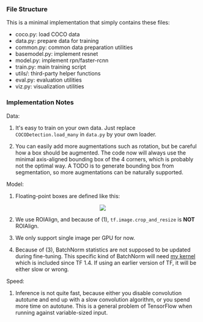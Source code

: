 
### File Structure
This is a minimal implementation that simply contains these files:
+ coco.py: load COCO data
+ data.py: prepare data for training
+ common.py: common data preparation utilities
+ basemodel.py: implement resnet
+ model.py: implement rpn/faster-rcnn
+ train.py: main training script
+ utils/: third-party helper functions
+ eval.py: evaluation utilities
+ viz.py: visualization utilities

### Implementation Notes

Data:

1. It's easy to train on your own data. Just replace `COCODetection.load_many` in `data.py` by your own loader.

2. You can easily add more augmentations such as rotation, but be careful how a box should be
	 augmented. The code now will always use the minimal axis-aligned bounding box of the 4 corners,
	 which is probably not the optimal way.
	 A TODO is to generate bounding box from segmentation, so more augmentations can be naturally supported.

Model:

1. Floating-point boxes are defined like this:

<p align="center"> <img src="https://user-images.githubusercontent.com/1381301/31527740-2f1b38ce-af84-11e7-8de1-628e90089826.png"> </p>

2. We use ROIAlign, and because of (1), `tf.image.crop_and_resize` is __NOT__ ROIAlign.

3. We only support single image per GPU for now.

4. Because of (3), BatchNorm statistics are not supposed to be updated during fine-tuning.
	 This specific kind of BatchNorm will need [my kernel](https://github.com/tensorflow/tensorflow/pull/12580)
	 which is included since TF 1.4. If using an earlier version of TF, it will be either slow or wrong.

Speed:

1. Inference is not quite fast, because either you disable convolution autotune and end up with
	 a slow convolution algorithm, or you spend more time on autotune.
	 This is a general problem of TensorFlow when running against variable-sized input.

